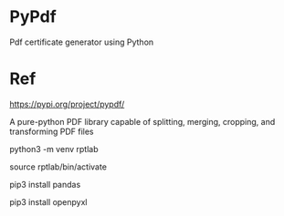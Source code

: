 # PyPdf
Pdf certificate generator using Python



# Ref
https://pypi.org/project/pypdf/

A pure-python PDF library capable of splitting, merging, cropping, and transforming PDF files




python3 -m venv rptlab

source rptlab/bin/activate

pip3 install pandas


pip3 install openpyxl
